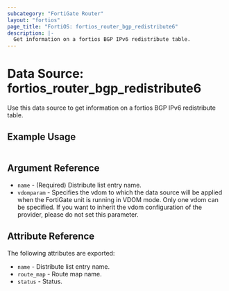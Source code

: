 ```yaml
---
subcategory: "FortiGate Router"
layout: "fortios"
page_title: "FortiOS: fortios_router_bgp_redistribute6"
description: |-
  Get information on a fortios BGP IPv6 redistribute table.
---
```


# Data Source: fortios_router_bgp_redistribute6
Use this data source to get information on a fortios BGP IPv6 redistribute table.


## Example Usage

```hcl

```

## Argument Reference

* `name` - (Required) Distribute list entry name.
* `vdomparam` - Specifies the vdom to which the data source will be applied when the FortiGate unit is running in VDOM mode. Only one vdom can be specified. If you want to inherit the vdom configuration of the provider, please do not set this parameter.

## Attribute Reference

The following attributes are exported:

* `name` - Distribute list entry name.
* `route_map` - Route map name.
* `status` - Status.
